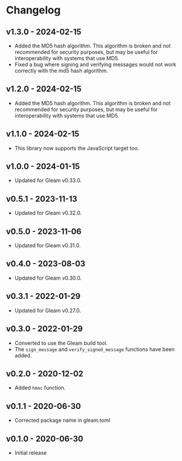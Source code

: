 # Changelog

## v1.3.0 - 2024-02-15

- Added the MD5 hash algorithm. This algorithm is broken and  not recommended
  for security purposes, but may be useful for interoperability with systems
  that use MD5.
- Fixed a bug where signing and verifying messages would not work correctly with
  the md5 hash algorithm.

## v1.2.0 - 2024-02-15

- Added the MD5 hash algorithm. This algorithm is broken and  not recommended
  for security purposes, but may be useful for interoperability with systems
  that use MD5.

## v1.1.0 - 2024-02-15

- This library now supports the JavaScript target too.

## v1.0.0 - 2024-01-15

- Updated for Gleam v0.33.0.

## v0.5.1 - 2023-11-13

- Updated for Gleam v0.32.0.

## v0.5.0 - 2023-11-06

- Updated for Gleam v0.31.0.

## v0.4.0 - 2023-08-03

- Updated for Gleam v0.30.0.

## v0.3.1 - 2022-01-29

- Updated for Gleam v0.27.0.

## v0.3.0 - 2022-01-29

- Converted to use the Gleam build tool.
- The `sign_message` and `verify_signed_message` functions have been added.

## v0.2.0 - 2020-12-02

- Added `hmac` function.

## v0.1.1 - 2020-06-30

- Corrected package name in gleam.toml

## v0.1.0 - 2020-06-30

- Initial release
